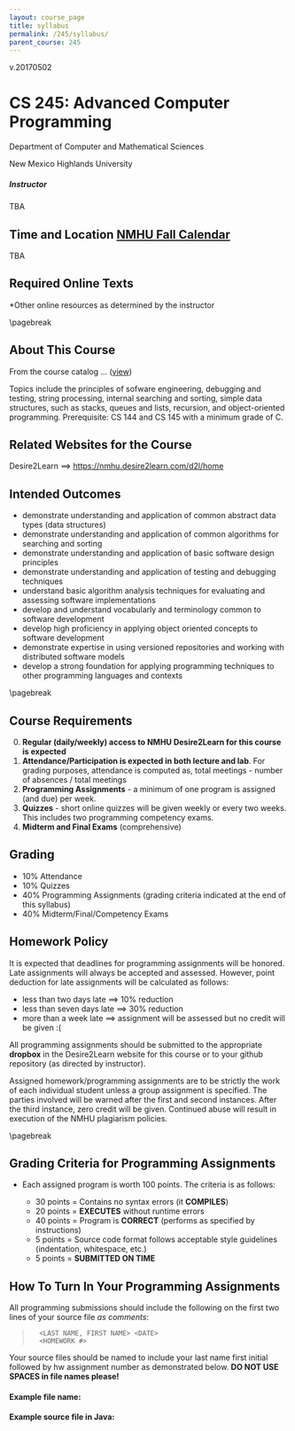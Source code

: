 ```yaml
---
layout: course_page
title: syllabus
permalink: /245/syllabus/
parent_course: 245
---
```


v.20170502

# CS 245: Advanced Computer Programming

Department of Computer and Mathematical Sciences

New Mexico Highlands University

##### Instructor
TBA

## Time and Location [NMHU Fall Calendar](http://www.nmhu.edu/current-students/academic-calendar/)
TBA

## Required Online Texts

*Other online resources as determined by the instructor

\pagebreak

## About This Course
From the course catalog ... ([view](http://its.nmhu.edu/IntranetUploads/003477-15-17catalo-616201695726.31.16.pdf))

Topics include the principles of sofware engineering, debugging and testing, string processing, internal searching and sorting, simple data structures, such as stacks, queues and lists, recursion, and object-oriented programming. Prerequisite: CS 144 and CS 145 with a minimum grade of C.


## Related Websites for the Course
Desire2Learn ==> https://nmhu.desire2learn.com/d2l/home

## Intended Outcomes
* demonstrate understanding and application of common abstract data types (data structures)
* demonstrate understanding and application of common algorithms for searching and sorting
* demonstrate understanding and application of basic software design principles
* demonstrate understanding and application of testing and debugging techniques
* understand basic algorithm analysis techniques for evaluating and assessing software implementations
* develop and understand vocabularly and terminology common to software development
* develop high proficiency in applying object oriented concepts to software development
* demonstrate expertise in using versioned repositories and working with distributed software models
* develop a strong foundation for applying programming techniques to other programming languages and contexts

\pagebreak

## Course Requirements
0. **Regular (daily/weekly) access to NMHU Desire2Learn for this course is expected**
1. **Attendance/Participation is expected in both lecture and lab**. For grading purposes, attendance is computed as, total meetings - number of absences / total meetings
2. **Programming Assignments** - a minimum of one program is assigned (and due) per week.
3. **Quizzes** - short online quizzes will be given weekly or every two weeks. This includes two programming competency exams.
4. **Midterm and Final Exams** (comprehensive)

## Grading
* 10%	Attendance
* 10%	Quizzes
* 40%	Programming Assignments (grading criteria indicated at the end of this syllabus)
* 40%	Midterm/Final/Competency Exams

## Homework Policy
It is expected that deadlines for programming assignments will be honored. Late assignments will always be accepted and assessed. However, point deduction for late assignments will be calculated as follows:

* less than two days late ==> 10% reduction
* less than seven days late ==> 30% reduction
* more than a week late ==> assignment will be assessed but no credit will be given :(

All programming assignments should be submitted to the appropriate **dropbox** in the Desire2Learn website for this course or to your github repository (as directed by instructor).

Assigned homework/programming assignments are to be strictly the work of each individual student unless a group assignment is specified. The parties involved will be warned after the first and second instances. After the third instance, zero credit will be given. Continued abuse will result in execution of the NMHU plagiarism policies.

\pagebreak

## Grading Criteria for Programming Assignments
* Each assigned program is worth 100 points. The criteria is as follows:

	* 30 points = Contains no syntax errors (it **COMPILES**) 
	* 20 points = **EXECUTES** without runtime errors 
	* 40 points = Program is **CORRECT** (performs as specified by instructions)
	* 5  points = Source code format follows acceptable style guidelines (indentation, whitespace, etc.) 
	* 5  points = **SUBMITTED ON TIME**

## How To Turn In Your Programming Assignments

All programming submissions should include the following on the first two lines of your source file *as comments*:

>		<LAST NAME, FIRST NAME> <DATE>
>		<HOMEWORK #>

Your source files should be named to include your last name first initial followed by hw assignment number as demonstrated below. **DO NOT USE SPACES in file names please!**

#### Example file name:

#### Example source file in Java:
	




